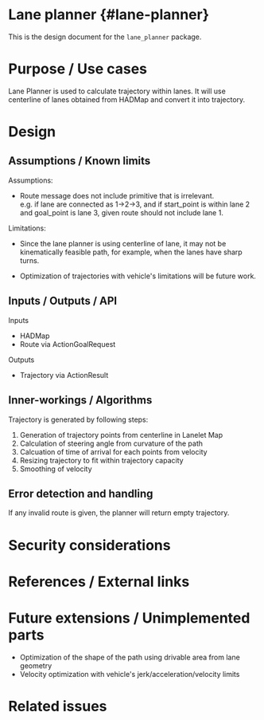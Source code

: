 Lane planner {#lane-planner}
===========

This is the design document for the `lane_planner` package.

# Purpose / Use cases
Lane Planner is used to calculate trajectory within lanes.
It will use centerline of lanes obtained from HADMap and convert it into trajectory.

# Design

## Assumptions / Known limits

Assumptions:
* Route message does not include primitive that is irrelevant.<br>
  e.g. if lane are connected as 1->2->3, and if start_point is within lane 2 and goal_point is lane 3, given route should not include lane 1.

Limitations:
* Since the lane planner is using centerline of lane, it may not be kinematically feasible path, for example, when the lanes have sharp turns.

* Optimization of trajectories with vehicle's limitations will be future work.

## Inputs / Outputs / API
Inputs
* HADMap
* Route via ActionGoalRequest

Outputs
* Trajectory via ActionResult  


## Inner-workings / Algorithms
Trajectory is generated by following steps:
1. Generation of trajectory points from centerline in Lanelet Map
2. Calculation of steering angle from curvature of the path
3. Calcuation of time of arrival for each points from velocity
4. Resizing trajectory to fit within trajectory capacity
5. Smoothing of velocity

## Error detection and handling
If any invalid route is given, the planner will return empty trajectory.

# Security considerations
<!-- Required -->
<!-- Things to consider:
- Spoofing (How do you check for and handle fake input?)
- Tampering (How do you check for and handle tampered input?)
- Repudiation (How are you affected by the actions of external actors?).
- Information Disclosure (Can data leak?).
- Denial of Service (How do you handle spamming?).
- Elevation of Privilege (Do you need to change permission levels during execution?) -->


# References / External links
<!-- Optional -->


# Future extensions / Unimplemented parts
* Optimization of the shape of the path using drivable area from lane geometry
* Velocity optimization with vehicle's jerk/acceleration/velocity limits

# Related issues
<!-- Required -->
